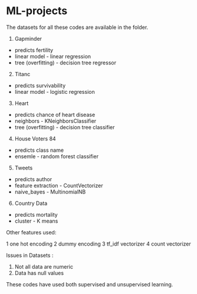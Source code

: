 # ML-projects

The datasets for all these codes are available in the folder.

1. Gapminder
  - predicts fertility 
  - linear model - linear regression
  - tree (overfitting) - decision tree regressor
  
2. Titanc
  - predicts survivability
  - linear model - logistic regression
  
3. Heart
  - predicts chance of heart disease
  - neighbors - KNeighborsClassifier
  - tree (overfitting) - decision tree classifier
  
4. House Voters 84
  - predicts class name
  - ensemle - random forest classifier
  
5. Tweets
  - predicts author
  - feature extraction - CountVectorizer
  - naive_bayes - MultinomialNB
  
6. Country Data
  - predicts mortality
  - cluster - K means
  
Other features used:

1 one hot encoding
2 dummy encoding
3 tf_idf vectorizer
4 count vectorizer

Issues in Datasets :
1. Not all data are numeric
2. Data has null values

These codes have used both supervised and unsupervised learning.
